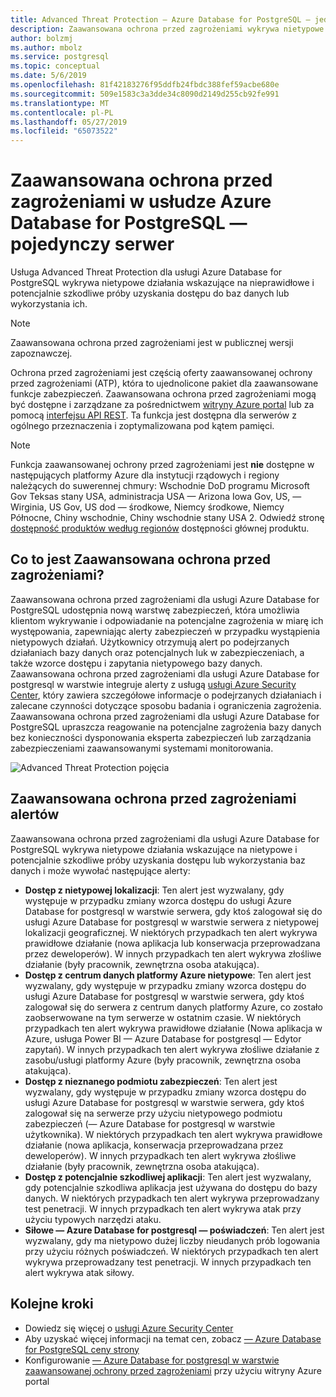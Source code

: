 ```yaml
---
title: Advanced Threat Protection — Azure Database for PostgreSQL — jednego serwera
description: Zaawansowana ochrona przed zagrożeniami wykrywa nietypowe działania bazy danych wskazują możliwe zagrożenia bezpieczeństwa w bazie danych.
author: bolzmj
ms.author: mbolz
ms.service: postgresql
ms.topic: conceptual
ms.date: 5/6/2019
ms.openlocfilehash: 81f42183276f95ddfb24fbdc388fef59acbe680e
ms.sourcegitcommit: 509e1583c3a3dde34c8090d2149d255cb92fe991
ms.translationtype: MT
ms.contentlocale: pl-PL
ms.lasthandoff: 05/27/2019
ms.locfileid: "65073522"
---
```

# <a name="advanced-threat-protection-in-azure-database-for-postgresql---single-server"></a>Zaawansowana ochrona przed zagrożeniami w usłudze Azure Database for PostgreSQL — pojedynczy serwer

Usługa Advanced Threat Protection dla usługi Azure Database for PostgreSQL wykrywa nietypowe działania wskazujące na nieprawidłowe i potencjalnie szkodliwe próby uzyskania dostępu do baz danych lub wykorzystania ich.

> [!NOTE]
> Zaawansowana ochrona przed zagrożeniami jest w publicznej wersji zapoznawczej.

Ochrona przed zagrożeniami jest częścią oferty zaawansowanej ochrony przed zagrożeniami (ATP), która to ujednolicone pakiet dla zaawansowane funkcje zabezpieczeń. Zaawansowana ochrona przed zagrożeniami mogą być dostępne i zarządzane za pośrednictwem [witryny Azure portal](https://portal.azure.com) lub za pomocą [interfejsu API REST](/rest/api/postgresql/serversecurityalertpolicies). Ta funkcja jest dostępna dla serwerów z ogólnego przeznaczenia i zoptymalizowana pod kątem pamięci.

> [!NOTE]
> Funkcja zaawansowanej ochrony przed zagrożeniami jest **nie** dostępne w następujących platformy Azure dla instytucji rządowych i regiony należących do suwerennej chmury: Wschodnie DoD programu Microsoft Gov Teksas stany USA, administracja USA — Arizona Iowa Gov, US, — Wirginia, US Gov, US dod — środkowe, Niemcy środkowe, Niemcy Północne, Chiny wschodnie, Chiny wschodnie stany USA 2. Odwiedź stronę [dostępność produktów według regionów](https://azure.microsoft.com/global-infrastructure/services/) dostępności głównej produktu.

## <a name="what-is-advanced-threat-protection"></a>Co to jest Zaawansowana ochrona przed zagrożeniami?

Zaawansowana ochrona przed zagrożeniami dla usługi Azure Database for PostgreSQL udostępnia nową warstwę zabezpieczeń, która umożliwia klientom wykrywanie i odpowiadanie na potencjalne zagrożenia w miarę ich występowania, zapewniając alerty zabezpieczeń w przypadku wystąpienia nietypowych działań. Użytkownicy otrzymują alert po podejrzanych działaniach bazy danych oraz potencjalnych luk w zabezpieczeniach, a także wzorce dostępu i zapytania nietypowego bazy danych. Zaawansowana ochrona przed zagrożeniami dla usługi Azure Database for postgresql w warstwie integruje alerty z usługą [usługi Azure Security Center](https://azure.microsoft.com/services/security-center/), który zawiera szczegółowe informacje o podejrzanych działaniach i zalecane czynności dotyczące sposobu badania i ograniczenia zagrożenia. Zaawansowana ochrona przed zagrożeniami dla usługi Azure Database for PostgreSQL upraszcza reagowanie na potencjalne zagrożenia bazy danych bez konieczności dysponowania eksperta zabezpieczeń lub zarządzania zabezpieczeniami zaawansowanymi systemami monitorowania. 

![Advanced Threat Protection pojęcia](media/concepts-data-access-and-security-threat-protection/advanced-threat-protection-concept.png)

## <a name="advanced-threat-protection-alerts"></a>Zaawansowana ochrona przed zagrożeniami alertów 
Zaawansowana ochrona przed zagrożeniami dla usługi Azure Database for PostgreSQL wykrywa nietypowe działania wskazujące na nietypowe i potencjalnie szkodliwe próby uzyskania dostępu lub wykorzystania baz danych i może wywołać następujące alerty:
- **Dostęp z nietypowej lokalizacji**: Ten alert jest wyzwalany, gdy występuje w przypadku zmiany wzorca dostępu do usługi Azure Database for postgresql w warstwie serwera, gdy ktoś zalogował się do usługi Azure Database for postgresql w warstwie serwera z nietypowej lokalizacji geograficznej. W niektórych przypadkach ten alert wykrywa prawidłowe działanie (nowa aplikacja lub konserwacja przeprowadzana przez deweloperów). W innych przypadkach ten alert wykrywa złośliwe działanie (były pracownik, zewnętrzna osoba atakująca).
- **Dostęp z centrum danych platformy Azure nietypowe**: Ten alert jest wyzwalany, gdy występuje w przypadku zmiany wzorca dostępu do usługi Azure Database for postgresql w warstwie serwera, gdy ktoś zalogował się do serwera z centrum danych platformy Azure, co zostało zaobserwowane na tym serwerze w ostatnim czasie. W niektórych przypadkach ten alert wykrywa prawidłowe działanie (Nowa aplikacja w Azure, usługa Power BI — Azure Database for postgresql — Edytor zapytań). W innych przypadkach ten alert wykrywa złośliwe działanie z zasobu/usługi platformy Azure (były pracownik, zewnętrzna osoba atakująca).
- **Dostęp z nieznanego podmiotu zabezpieczeń**: Ten alert jest wyzwalany, gdy występuje w przypadku zmiany wzorca dostępu do usługi Azure Database for postgresql w warstwie serwera, gdy ktoś zalogował się na serwerze przy użyciu nietypowego podmiotu zabezpieczeń (— Azure Database for postgresql w warstwie użytkownika). W niektórych przypadkach ten alert wykrywa prawidłowe działanie (nowa aplikacja, konserwacja przeprowadzana przez deweloperów). W innych przypadkach ten alert wykrywa złośliwe działanie (były pracownik, zewnętrzna osoba atakująca).
- **Dostęp z potencjalnie szkodliwej aplikacji**: Ten alert jest wyzwalany, gdy potencjalnie szkodliwa aplikacja jest używana do dostępu do bazy danych. W niektórych przypadkach ten alert wykrywa przeprowadzany test penetracji. W innych przypadkach ten alert wykrywa atak przy użyciu typowych narzędzi ataku.
- **Siłowe — Azure Database for postgresql — poświadczeń**: Ten alert jest wyzwalany, gdy ma nietypowo dużej liczby nieudanych prób logowania przy użyciu różnych poświadczeń. W niektórych przypadkach ten alert wykrywa przeprowadzany test penetracji. W innych przypadkach ten alert wykrywa atak siłowy.

## <a name="next-steps"></a>Kolejne kroki

* Dowiedz się więcej o [usługi Azure Security Center](https://docs.microsoft.com/azure/security-center/security-center-intro)
* Aby uzyskać więcej informacji na temat cen, zobacz [— Azure Database for PostgreSQL ceny strony](https://azure.microsoft.com/pricing/details/postgresql/) 
* Konfigurowanie [— Azure Database for postgresql w warstwie zaawansowanej ochrony przed zagrożeniami](howto-database-threat-protection-portal.md) przy użyciu witryny Azure portal  
